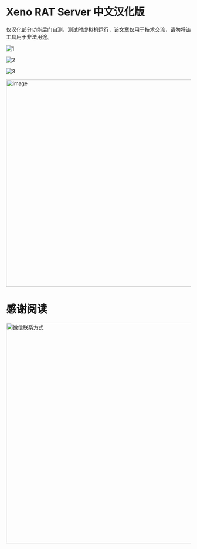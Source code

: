 # Xeno RAT Server 中文汉化版

仅汉化部分功能后门自测，测试时虚拟机运行，该文章仅用于技术交流，请勿将该工具用于非法用途。

![1](https://github.com/Axx8/Xeno-RAT-Server/assets/34683107/f3e84b37-8bb1-4e1c-9bed-22b9036898a5)

![2](https://github.com/Axx8/Xeno-RAT-Server/assets/34683107/4b9688e0-d05a-4ba2-97b8-e5af8d0526f7)

![3](https://github.com/Axx8/Xeno-RAT-Server/assets/34683107/c731b6ce-f50b-4a70-ad16-af7dce46f45d)

<img width="1065" height="564" alt="image" src="https://github.com/user-attachments/assets/2e95b45a-e954-4d05-afcf-ca80150cd235" />


# 感谢阅读
<img src="https://github.com/user-attachments/assets/42cb0d9d-6acb-435f-9390-3326ba6f7791" alt="微信联系方式" width="600">
